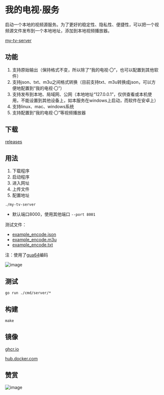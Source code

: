 # 我的电视·服务

启动一个本地的视频源服务。为了更好的稳定性、隐私性、便捷性，可以把一个视频源文件发布到一个本地地址，添加到本地视频播放器。

[my-tv-server](https://github.com/lizongying/my-tv-server)

## 功能

1. 支持原始输出（保持格式不变，所以除了“我的电视·〇”，也可以配置到其他软件）
2. 支持json、txt、m3u之间格式转换（目前支持txt、m3u转换成json，可以方便地配置到“我的电视·〇”）
3. 支持发布到本地、局域网、公网（本地地址“127.0.0.1”，仅供查看或本机使用，不能设置到其他设备上，如本服务在windows上启动，而软件在安卓上）
4. 支持linux、mac、windows系统
5. 支持配置到“我的电视·〇”等视频播放器

## 下载

[releases](https://github.com/lizongying/my-tv-0/releases/latest)

## 用法

1. 下载程序
2. 启动程序
3. 进入网址
4. 上传文件
5. 配置地址

```shell
./my-tv-server
```

* 默认端口8000，使用其他端口 `--port 8001`

测试文件：
* [example_encode.json](./assets/example_encode.json)
* [example_encode.m3u](./assets/example_encode.m3u)
* [example_encode.txt](./assets/example_encode.txt)

注：使用了[gua64](https://github.com/lizongying/go-gua64)编码

![image](./screenshots/img.png)

## 测试

```shell
go run ./cmd/server/*
```

## 构建

```shell
make
```

## 镜像

[ghcr.io](https://github.com/lizongying/my-tv-server/pkgs/container/my-tv-server)

[hub.docker.com](https://hub.docker.com/r/lizongying/my-tv-server)

## 赞赏

![image](./screenshots/appreciate.jpeg)